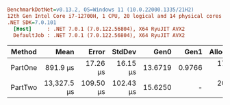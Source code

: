 ``` ini

BenchmarkDotNet=v0.13.2, OS=Windows 11 (10.0.22000.1335/21H2)
12th Gen Intel Core i7-12700H, 1 CPU, 20 logical and 14 physical cores
.NET SDK=7.0.101
  [Host]     : .NET 7.0.1 (7.0.122.56804), X64 RyuJIT AVX2
  DefaultJob : .NET 7.0.1 (7.0.122.56804), X64 RyuJIT AVX2


```
|  Method |        Mean |     Error |    StdDev |    Gen0 |   Gen1 | Allocated |
|-------- |------------:|----------:|----------:|--------:|-------:|----------:|
| PartOne |    891.9 μs |  17.26 μs |  16.15 μs | 13.6719 | 0.9766 | 173.82 KB |
| PartTwo | 13,327.5 μs | 109.50 μs | 102.43 μs | 15.6250 |      - | 209.62 KB |
